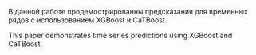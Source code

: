 В данной работе продемострированны,предсказания для временных рядов с использованием XGBoost и CaTBoost.

This paper demonstrates time series predictions using XGBoost and CaTBoost.

